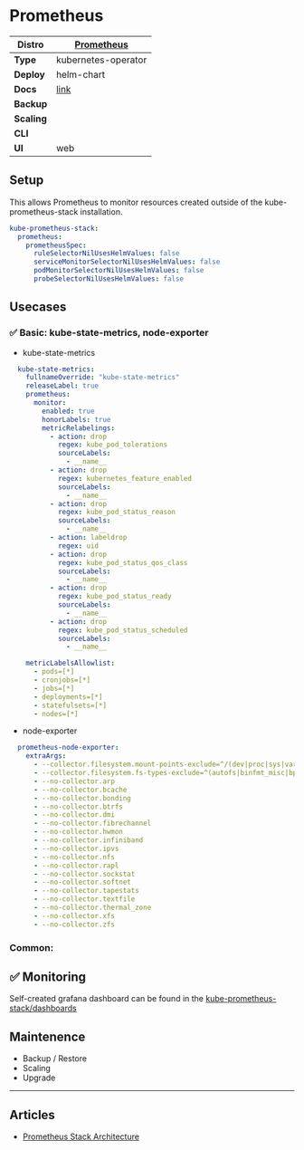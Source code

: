 # Prometheus

|**Distro**|[Prometheus](https://prometheus.io)|
|-|-|
|**Type**|kubernetes-operator|
|**Deploy**|helm-chart|
|**Docs**|[link](https://prometheus.io/docs/introduction/overview/)|
|**Backup**||
|**Scaling**||
|**CLI**||
|**UI**|web|

## Setup

This allows Prometheus to monitor resources created outside of the kube-prometheus-stack installation.

```yaml
kube-prometheus-stack:
  prometheus:
    prometheusSpec:
      ruleSelectorNilUsesHelmValues: false
      serviceMonitorSelectorNilUsesHelmValues: false
      podMonitorSelectorNilUsesHelmValues: false
      probeSelectorNilUsesHelmValues: false
```

## Usecases

### :white_check_mark: Basic: kube-state-metrics, node-exporter

* kube-state-metrics

```yaml
  kube-state-metrics:
    fullnameOverride: "kube-state-metrics"
    releaseLabel: true
    prometheus:
      monitor:
        enabled: true
        honorLabels: true
        metricRelabelings:
          - action: drop
            regex: kube_pod_tolerations
            sourceLabels:
              - __name__
          - action: drop
            regex: kubernetes_feature_enabled
            sourceLabels:
              - __name__
          - action: drop
            regex: kube_pod_status_reason
            sourceLabels:
              - __name__
          - action: labeldrop
            regex: uid
          - action: drop
            regex: kube_pod_status_qos_class
            sourceLabels:
              - __name__
          - action: drop
            regex: kube_pod_status_ready
            sourceLabels:
              - __name__
          - action: drop
            regex: kube_pod_status_scheduled
            sourceLabels:
              - __name__

    metricLabelsAllowlist:
      - pods=[*]
      - cronjobs=[*]
      - jobs=[*]
      - deployments=[*]
      - statefulsets=[*]
      - nodes=[*]
```

* node-exporter

```yaml
  prometheus-node-exporter:
    extraArgs:
      - --collector.filesystem.mount-points-exclude=^/(dev|proc|sys|var/lib/docker/.+|var/lib/kubelet/.+)($|/)
      - --collector.filesystem.fs-types-exclude=^(autofs|binfmt_misc|bpf|cgroup2?|configfs|debugfs|devpts|devtmpfs|fusectl|hugetlbfs|iso9660|mqueue|nsfs|overlay|proc|procfs|pstore|rpc_pipefs|securityfs|selinuxfs|squashfs|sysfs|tracefs)$
      - --no-collector.arp
      - --no-collector.bcache
      - --no-collector.bonding
      - --no-collector.btrfs
      - --no-collector.dmi
      - --no-collector.fibrechannel
      - --no-collector.hwmon
      - --no-collector.infiniband
      - --no-collector.ipvs
      - --no-collector.nfs
      - --no-collector.rapl
      - --no-collector.sockstat
      - --no-collector.softnet
      - --no-collector.tapestats
      - --no-collector.textfile
      - --no-collector.thermal_zone
      - --no-collector.xfs
      - --no-collector.zfs
```

### Common:

## :white_check_mark: Monitoring

Self-created grafana dashboard can be found in the [kube-prometheus-stack/dashboards](https://github.com/andrewozh/devops-sandbox/blob/main/apps-common/kube-prometheus-stack/dashboards/prometheus.json)

## Maintenence

- Backup / Restore
- Scaling
- Upgrade

---

## Articles

* [Prometheus Stack Architecture](prometheus-stack-architecture.md#prometheus-server)
